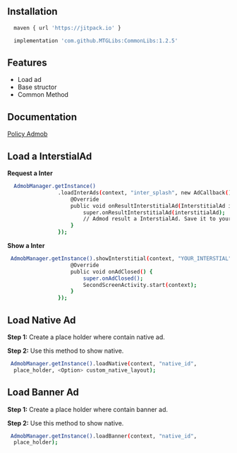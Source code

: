 
## Installation
```bash
  maven { url 'https://jitpack.io' }
```
```bash
  implementation 'com.github.MTGLibs:CommonLibs:1.2.5'
```

## Features

- Load ad
- Base structor
- Common Method


## Documentation

[Policy Admob](https://support.google.com/admob/answer/6128543?hl=en)

## Load a InterstialAd
**Request a Inter**
```bash
  AdmobManager.getInstance()
                .loadInterAds(context, "inter_splash", new AdCallback() {
                    @Override
                    public void onResultInterstitialAd(InterstitialAd interstitialAd) {
                        super.onResultInterstitialAd(interstitialAd);
                        // Admod result a InterstialAd. Save it to your cache to use.
                    }
                });
```
**Show a Inter**
```bash
 AdmobManager.getInstance().showInterstitial(context, "YOUR_INTERSTIAL", new AdCallback() {
                    @Override
                    public void onAdClosed() {
                        super.onAdClosed();
                        SecondScreenActivity.start(context);
                    }
                });
```


## Load Native Ad
**Step 1:** Create a place holder where contain native ad.

**Step 2:** Use this method to show native.
```bash
 AdmobManager.getInstance().loadNative(context, "native_id",
  place_holder, <Option> custom_native_layout);

```

## Load Banner Ad
**Step 1:** Create a place holder where contain banner ad.

**Step 2:** Use this method to show native.
```bash
 AdmobManager.getInstance().loadBanner(context, "native_id",
  place_holder);

```





    





